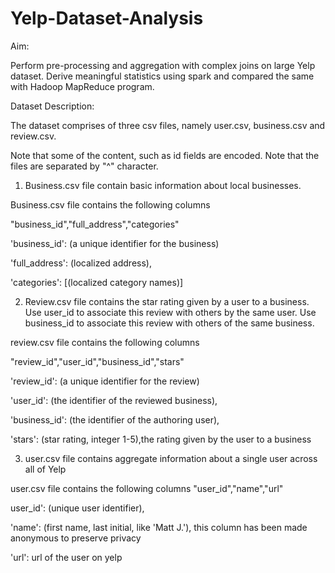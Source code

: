 # Yelp-Dataset-Analysis

Aim: 

Perform pre-processing and aggregation with complex joins on large Yelp dataset. Derive meaningful statistics using spark and compared the same with Hadoop MapReduce program.

Dataset Description:

The dataset comprises of three csv files, namely user.csv, business.csv and review.csv.

Note that some of the content, such as id fields are encoded. Note that the files are separated by "^" character.

1. Business.csv file contain basic information about local businesses.

Business.csv file contains the following columns

"business_id","full_address","categories"

'business_id': (a unique identifier for the business)

'full_address': (localized address),

'categories': [(localized category names)]

2. Review.csv file contains the star rating given by a user to a business. Use user_id to associate this review with others by the same user. Use business_id to associate this review with others of the same business.

review.csv file contains the following columns

"review_id","user_id","business_id","stars"

'review_id': (a unique identifier for the review)

'user_id': (the identifier of the reviewed business),

'business_id': (the identifier of the authoring user),

'stars': (star rating, integer 1-5),the rating given by the user to a business

3. user.csv file contains aggregate information about a single user across all of Yelp

user.csv file contains the following columns "user_id","name","url"

user_id': (unique user identifier),

'name': (first name, last initial, like 'Matt J.'), this column has been made anonymous to preserve privacy

'url': url of the user on yelp
